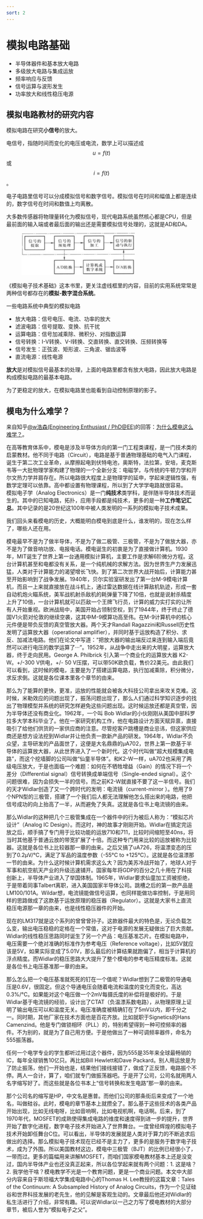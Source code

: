 ```yaml
---
sort: 2
---
```

# 模拟电路基础

- 半导体器件和基本放大电路
- 多级放大电路与集成运放
- 频率响应与反馈
- 信号运算与波形发生
- 功率放大和线性稳压电源

## 模拟电路教材的研究内容

模拟电路在研究**小信号**的放大。

电信号，指随时间而变化的电压或电流，数学上可以描述成$$ u = f(t) $$或$$ i = f(t) $$。

电子电路里信号可以分成模拟信号和数字信号。模拟信号在时间和幅值上都是连续的，数字信号在时间和数值上均离散。

大多数传感器将物理量转化为模拟信号，现代电路系统虽然核心都是CPU，但是最前面的输入端或者最后面的输出还是需要模拟信号处理的，这就是AD和DA。

<figure>
    <img src="./chapter1/images/电子系统.jpg" width = 300 />
</figure>

《模拟电子技术基础》这本书里，更关注虚线框里的内容，目前的实用系统常常是两种信号都存在的**模拟-数字混合系统**。

一些电路系统中典型的模拟电路
- 放大电路：信号电压、电流、功率的放大
- 滤波电路：信号提取、变换、抗干扰
- 运算电路：信号加减乘除、微积分、对指数运算
- 信号转换：I-V转换、V-I转换、交直转换、直交转换、压频转换等
- 信号发生：正弦波、矩形波、三角波、锯齿波等
- 直流电源：线性电源

**放大**是对模拟信号最基本的处理，上面的电路里都含有放大电路，因此放大电路是构成模拟电路的最基本电路。

为了更稳定的放大，在模拟电路里也能看到自动控制原理的影子。


## 模电为什么难学？

来自知乎[@w浩森(Engineering Enthusiast / PhD@EE)](https://www.zhihu.com/people/empty)的回答：[为什么模电这么难学？](https://www.zhihu.com/question/279354736)。


在高等教育体系中，模电是涉及半导体方向的第一门工程类课程，是一门技术类的启蒙教材。他不同于电路（Circuit），电路是基于普通物理基础的电气入门课程，诞生于第二次工业革命，从摩擦起电到伏特电池，奥斯特，法拉第，安培，麦克斯韦等一大批物理学家构建了物理的一个全新分支：电磁学，与传统的牛顿力学和开尔文热力学并肩存在。所以电路很大程度上是物理学的延申，学起来逻辑性强，有数学定理可以依靠。高中都设置有物理课程，所以到了大学学电路就很容易。  
模拟电子学（Analog Electronics）是一门**纯技术**类学科，是伴随半导体技术而诞生的。其中的已知电路，拓扑，应用手段都是纯技术，更多的是一种**工作笔记汇总**。其中记录的是20世纪这100年中被人类发明的一系列的模拟电子技术成果。 

我们回头来看模电的历史，大概能明白模电到底是什么，谁发明的，现在怎么样了，哪些人还在用。

模电最早不是为了做半导体，不是为了做二极管、三极管，不是为了做放大器，亦不是为了做音响功放、电报电话。模电诞生的初衷是为了直接做计算机。1930年，MIT诞生了世界上第一台通用模拟计算机，主要工作是求解6阶微分方程。这台计算机甚至和电都没有关系，是一个纯机械的求解方法。因为世界生产力发展迅猛，人类对于计算能力的渴望增长飞快。到了第二次世界大战开始后，计算能力甚至开始影响到了战争发展。1940年，贝尔实验室研发出了第一台M-9模电计算机，而且一上来就直接放在战斗机上，通过雷达数据在线计算敌机轨迹，形成一套自动机炮火瞄系统，美军战机射杀敌机的耗弹量下降了10倍，也就是说射杀精度上升了10倍，一台计算机就可以匹敌一个王牌飞行员，计算的威力实打实的让所有人开始重视。欧洲战局中，美国开始占领制空权，到了1944年，终于终止了德国V1火箭对伦敦的继续空袭，这其中M-9模算功高至伟。在M-9计算机中的核心元件便是带负反馈的真空管放大器。两个天才Randall Ragazzini和Russell历史性发明了运算放大器（operational amplifier），并同时基于运放构造了积分、求反、加减法电路。他们在论文中写道：“把放大器的输出端反过来连到输入端后竟然可以进行电压的数学运算了···”。1952年，从战争中走出来的大明星，运算放大器，终于走向民用。George A. Philbrick 引入第一个商业化的运算放大器 K2-W。+/-300 V供电，+/- 50 V压摆，可以带50K欧负载，售价22美元。由此我们可以看到，这时候的模电，主要是为了搭建运算电路，执行加减乘除，积分微分，求反求倒。这就是各位课本里各个章节的由来。

那么为了能算的更快，更准，运放的性能就会被各大科技公司拿出来攻关克难。这时候，米勒效应的问题出现了，振荡问题出现了，那么人们通过科学知识逐步的找出了物理模型并系统的研究怎样避免这些问题出现。这时候运放还都是真空管，因为半导体还没有商业化。1962年，一个叫 Bob Widlar的小伙刚刚从美国中部科罗拉多大学本科毕业了。他在一家研究机构工作，他在电路设计方面天赋异禀，直接吸引了给他们供货的一家供应商的注意。尽管挖客户跳槽是商业忌讳，但这家供应商还是想方设法挖到Widlar并让他负责一款新产品的研发。1964年，Widlar不负众望，主导研发的产品面世了，这便是大名鼎鼎的µA702，世界上第一款基于半导体的运算放大器，从此世界进入了一个新时代。这个时代叫做“超大规模集成电路”，而这个挖墙脚的公司叫做“仙童半导体”。和K2-W一样，uA702也采用了两级电压放大，于是也面临一个难题：如何在不牺牲增益（Gain）的情况下将一个差分（Differential signal）信号转换成单端信号（Single-ended signal）。这个问题很难，因为会损失一半的信号。而之前K2-W就直接不要了这一半信号。我们的天才Widlar创造了又一个跨时代的发明：电流镜（current-mirror ）。他用了9个NPN型的三极管，搭建了一个我们后人都无法理解他怎么搭出来的电路，他把信号成功的向上抬高了一半，从而避免了失真。这就是各位书上电流镜的由来。

那么Widlar的这种把几个三极管集成在一个器件中的行为被后人称为：“模拟芯片设计”（Analog IC Design）。而这时，神的故事才刚刚开始。Widlar在搞定完运放之后，顺手搞了专门用于比较功能的运放710和711，比较时间缩短至40ns，将当时其他基于普通云放的带宽扩展了十倍。而这种专门用来比较的运放被称为比较器。这就是各位书上比较器那一章的由来。之后又搞了uA726，将温漂变态的压到了0.2µV/°C，满足了军品的温度参数（-55°C to +125°C）。这就是各位温漂那一节的由来。为什么这时候计算机需求这么大？因为美苏冷战开始了，地球人对于军事和航空航天产业的升级迅速铺开。国家每年将GDP的百分之几十用在了科技创新上，半导体产业进入了举国体制。1965年，Widlar要求仙童加工资被拒绝，于是带着同事Talbert离职，进入美国国家半导体公司。跳槽之后的第一款产品是LM100/101A。Wildar想，电流镜能做信号运算，也同样能做功率控制，于是用同样的思路做成了这款基于运放原理的稳压器（Regulator）。这就是大家书上直流稳压电源那一章的由来，也是线性稳压器件的开始。

现在的LM317就是这个系列的曾曾曾孙子。这款器件最大的特色是，无论负载怎么变，输出电压稳稳的定格在一个常值，这对于电源的发展无疑做出了巨大贡献。Widlar的线性稳压思路同时诞生了另一个产品：电压基准芯片。在模拟电路中，电压需要一个绝对准确的标准作为参考电压（Reference voltage），比如5V就应该是5V，如果实际变成了5.01V，那么最后的计算结果就跑偏了，相当于计算机的浮点精度。而Widlar的稳压思路大大提升了整个模电的参考电压精度标准。这就是各位书上电压基准那一章的由来。

那么怎么把一个电压基准就死死的钉在一个值呢？Widlar想到了二极管的导通电压是0.6V，很固定。但这个导通电压会随着电流和温度的变化而变化，高达0.3%/°C。如果能对这个电压做一个2mV每摄氏度的补偿将是极好的。于是Widlar基于电流镜的经验，设计出了CTAT（负温漂系数电路），从物理原理上证明了输出电压可以和温度无关。电压准确度被精确钉在了5mV以内，即千分之一。同时期，其他厂家在技术方面也是百花齐放。比如就职于Signetics的Hans Camenzind。他是专门做锁相环（PLL）的，特别希望得到一种可控频率的器件。不为别的，就是为了自己用方便。于是他做出了一种可调频率器件，命名为555振荡器。

任何一个电学专业的学生都听过用过这个器件，因为555是35年来全球最畅销的IC，每年全球销售10亿只。再比如Bill Hewlett和Dave Packard。别人用运放是为了防止振荡，他们一开始也是，结果他们接线接错了，做成了正反馈，电路振个不停。两人一合计，算了，咱们就专门做振荡器吧。于是开了公司，公司名就用两人名字缩写好了。而这些就是各位书本上“信号转换和发生电路”那一章的由来。

那个公司名的缩写是HP，中文名是惠普。而他们公司的那条街后来变成了一个地名，叫做硅谷。此时，模电的章节基本上就攒全了。那么基于这些技术的各类产品开始出现，比如无线电呀，比如音响啊，比如电视机啊，电话啊。后来，到了1970年代，MOSFET的成熟使得集成电路的维度和速度得到进一步的提升，世界开始了数字化进程，数字电子技术开始进入了世界舞台。一度曾经辉煌的模拟电子技术开始卸任舞台C位。可以看出，半导体的发展就是人类对于算力的不断追求后做出的选择。那么模拟电子技术现在已经不是主力了，更多的是服务于数字电子技术，成为了外围。所以美国教材这边，模电中三极管（BJT）的比例已经很小了，一带而过。更多的篇幅用来讲解MOSFET，而咱们国家模电教材基本上还是没变过，国内半导体产业也还没真正起来，所以各位学起来就有两个问题：1. 这是啥？2. 我学他干啥？模电教学不光是一个教育问题，更是一个商业问题。本文中大部分内容来自于斯坦福大学集成电路中心的Thomas H. Lee教授的这篇文章：Tales of the Continuum: A Subsampled History of Analog Circuits，作为一个见证硅谷和世界科技发展的老先生，他的见解是客观生动的。文章最后他还对Widlar的私生活进行了介绍，非常有趣。可以说Widlar以一己之力写了模电教材的大部分章节，被后人誉为“模拟电子之父”。




